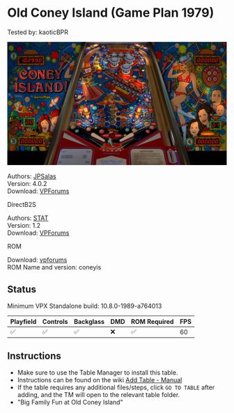 # Old Coney Island (Game Plan 1979)

Tested by: kaoticBPR

![Table Preview](../../images/vpx-old-coney-island-1929-preview.jpg)

Authors: [JPSalas](https://www.vpforums.org/index.php?showuser=277)  
Version: 4.0.2  
Download: [VPForums](https://www.vpforums.org/index.php?app=downloads&showfile=12546)

DirectB2S

Authors: [STAT](https://www.vpforums.org/index.php?showuser=11253)  
Version: 1.2  
Download: [VPForums](https://www.vpforums.org/index.php?app=downloads&showfile=12547)

ROM

Download: [vpforums](https://www.vpforums.org/index.php?app=downloads&showfile=536)  
ROM Name and version: coneyis

## Status 

Minimum VPX Standalone build: 10.8.0-1989-a764013

| Playfield | Controls | Backglass | DMD | ROM Required | FPS | 
|-----------|----------|-----------|-----|--------------|-----|
| :white_check_mark: | :white_check_mark: | :white_check_mark: | :x: | :white_check_mark: | 60 |

## Instructions

- Make sure to use the Table Manager to install this table.
- Instructions can be found on the wiki [Add Table - Manual](https://github.com/LegendsUnchained/vpx-standalone-alp4k/wiki/%5B04%5D-%F0%9F%A7%A1-TM-%E2%80%90-Other-Features#add-table---manual)
- If the table requires any additional files/steps, click `GO TO TABLE` after adding, and the TM will open to the relevant table folder.
- "Big Family Fun at Old Coney Island"

